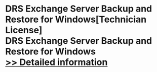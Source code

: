 # DRS Exchange Server Backup and Restore for Windows[Technician License]<br />DRS Exchange Server Backup and Restore for Windows<br />[>> Detailed information](https://secure.shareit.com/shareit/product.html?productid=301004438&affiliateid=200057808)